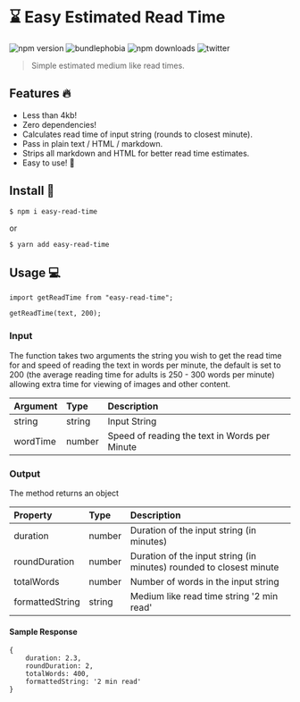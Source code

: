 # ⌛ Easy Estimated Read Time
![npm version](https://img.shields.io/npm/v/easy-read-time.svg)
![bundlephobia](https://img.shields.io/bundlephobia/min/easy-read-time.svg)
![npm downloads](https://img.shields.io/npm/dy/easy-read-time.svg)
![twitter](https://img.shields.io/twitter/follow/alexginns.svg?style=social)
> Simple estimated medium like read times.

## Features 🔥
- Less than 4kb!
- Zero dependencies!
- Calculates read time of input string (rounds to closest minute).
- Pass in plain text / HTML / markdown.
- Strips all markdown and HTML for better read time estimates.
- Easy to use! 💪

## Install 🔮 
```
$ npm i easy-read-time
```

or

```
$ yarn add easy-read-time
```

## Usage 💻

```
import getReadTime from "easy-read-time";

getReadTime(text, 200);
```

### Input
The function takes two arguments the string you wish to get the read time for and speed of reading the text in words per minute, the default is set to 200 (the average reading time for adults is 250 - 300 words per minute) allowing extra time for viewing of images and other content. 

| Argument  | Type | Description  |
| :------------ |:---------------|:---------------|
| string | string | Input String |
| wordTime | number | Speed of reading the text in Words per Minute |

### Output
The method returns an object

| Property  | Type | Description  |
| :------------ | :--------------- | :---------------|
| duration | number | Duration of the input string (in minutes) |
| roundDuration | number | Duration of the input string (in minutes) rounded to closest minute |
| totalWords | number | Number of words in the input string |
| formattedString | string | Medium like read time string '2 min read' |

#### Sample Response

```
{
    duration: 2.3,
    roundDuration: 2,
    totalWords: 400,
    formattedString: '2 min read'
}
```
